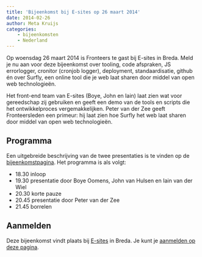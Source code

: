 ```yaml
---
title: 'Bijeenkomst bij E-sites op 26 maart 2014'
date: 2014-02-26
author: Meta Kruijs
categories:
    - bijeenkomsten
    - Nederland
---
```


Op woensdag 26 maart 2014 is Fronteers te gast bij E-sites in Breda. Meld je nu aan voor deze bijeenkomst over tooling, code afspraken, JS errorlogger, cronitor (cronjob logger), deployment, standaardisatie, github én over Surfly, een online tool die je web laat sharen door middel van open web technologieën.

Het front-end team van E-sites (Boye, John en Iain) laat zien wat voor gereedschap zij gebruiken en geeft een demo van de tools en scripts die het ontwikkelproces vergemakkelijken. Peter van der Zee geeft Fronteersleden een primeur: hij laat zien hoe Surfly het web laat sharen door middel van open web technologieën.

## Programma

Een uitgebreide beschrijving van de twee presentaties is te vinden op de [bijeenkomstpagina](/bijeenkomsten/2014/e-sites). Het programma is als volgt:

-   18.30 inloop
-   19.30 presentatie door Boye Oomens, John van Hulsen en Iain van der Wiel
-   20.30 korte pauze
-   20.45 presentatie door Peter van der Zee
-   21.45 borrelen

## Aanmelden

Deze bijeenkomst vindt plaats bij [E-sites](http://www.e-sites.nl/) in Breda. Je kunt je [aanmelden op deze pagina](/bijeenkomsten/2014/e-sites).
